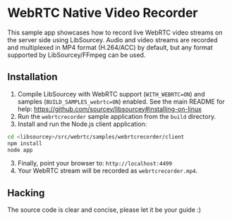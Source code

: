 # WebRTC Native Video Recorder

This sample app showcases how to record live WebRTC video streams on the server side using LibSourcey. Audio and video streams are recorded and multiplexed in MP4 format (H.264/ACC) by default, but any format supported by LibSourcey/FFmpeg can be used.

## Installation

1. Compile LibSourcey with WebRTC support (`WITH_WEBRTC=ON`) and samples (`BUILD_SAMPLES_webrtc=ON`) enabled. See the main README for help: https://github.com/sourcey/libsourcey#installing-on-linux
2. Run the `webrtcrecorder` sample application from the `build` directory.
2. Install and run the Node.js client application:

~~~ bash
cd <libsourcey>/src/webrtc/samples/webrtcrecorder/client
npm install
node app
~~~

3. Finally, point your browser to: `http://localhost:4499`
4. Your WebRTC stream will be recorded as `webrtcrecorder.mp4`.

## Hacking

The source code is clear and concise, please let it be your guide :)
